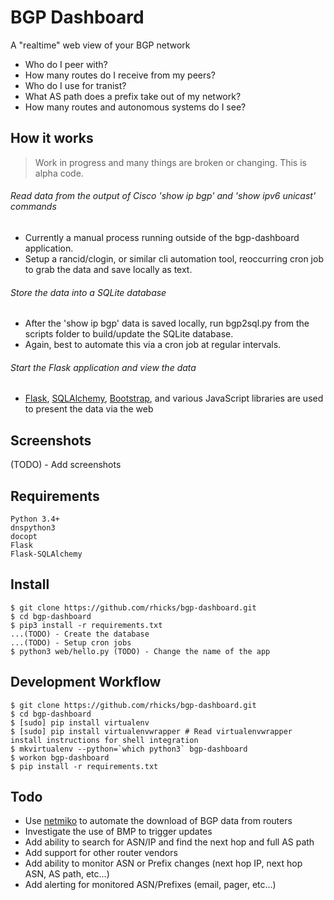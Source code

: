 BGP Dashboard
=============

A "realtime" web view of your BGP network

- Who do I peer with?
- How many routes do I receive from my peers?
- Who do I use for tranist?
- What AS path does a prefix take out of my network?
- How many routes and autonomous systems do I see?


How it works
---------
> Work in progress and many things are broken or changing. This is alpha code.

###### Read data from the output of Cisco 'show ip bgp' and 'show ipv6 unicast' commands
- Currently a manual process running outside of the bgp-dashboard application.  
- Setup a rancid/clogin, or similar cli automation tool, reoccurring cron job to grab the data and save locally as text.

###### Store the data into a SQLite database
- After the 'show ip bgp' data is saved locally, run bgp2sql.py from the scripts folder to build/update the SQLite database.
- Again, best to automate this via a cron job at regular intervals.

###### Start the Flask application and view the data
- [Flask](http://flask.pocoo.org/), [SQLAlchemy](http://flask-sqlalchemy.pocoo.org/), [Bootstrap](http://getbootstrap.com/), and various JavaScript libraries are used to present the data via the web


Screenshots
---------
(TODO) - Add screenshots



Requirements
---------
```
Python 3.4+
dnspython3
docopt
Flask
Flask-SQLAlchemy
```

Install
---------
```
$ git clone https://github.com/rhicks/bgp-dashboard.git
$ cd bgp-dashboard
$ pip3 install -r requirements.txt
...(TODO) - Create the database
...(TODO) - Setup cron jobs
$ python3 web/hello.py (TODO) - Change the name of the app
```

Development Workflow
---------
```
$ git clone https://github.com/rhicks/bgp-dashboard.git
$ cd bgp-dashboard
$ [sudo] pip install virtualenv
$ [sudo] pip install virtualenvwrapper # Read virtualenvwrapper install instructions for shell integration
$ mkvirtualenv --python=`which python3` bgp-dashboard
$ workon bgp-dashboard
$ pip install -r requirements.txt
```

Todo
---------
- Use [netmiko](https://github.com/ktbyers/netmiko) to automate the download of BGP data from routers
- Investigate the use of BMP to trigger updates
- Add ability to search for ASN/IP and find the next hop and full AS path
- Add support for other router vendors
- Add ability to monitor ASN or Prefix changes (next hop IP, next hop ASN, AS path, etc...)
- Add alerting for monitored ASN/Prefixes (email, pager, etc...)
